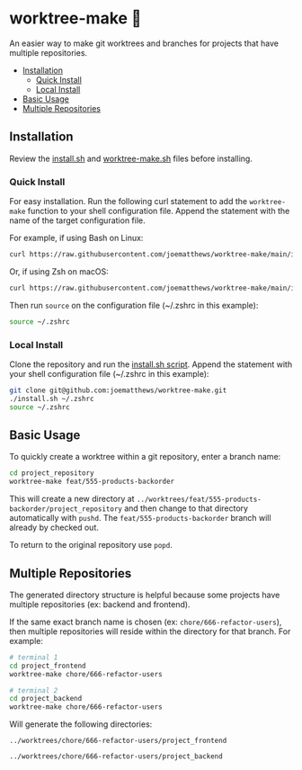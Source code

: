 # worktree-make 🐙

An easier way to make git worktrees and branches for projects that have multiple repositories.

- [Installation](#installation)
  - [Quick Install](#quick-install)
  - [Local Install](#local-install)
- [Basic Usage](#basic-usage)
- [Multiple Repositories](#multiple-repositories)

## Installation

Review the [install.sh](install.sh) and [worktree-make.sh](worktree-make.sh) files before installing.

### Quick Install

For easy installation. Run the following curl statement to add the `worktree-make` function to your shell configuration file. Append the statement with the name of the target configuration file.

For example, if using Bash on Linux:

```sh
curl https://raw.githubusercontent.com/joematthews/worktree-make/main/install.sh | bash -s -- ~/.bashrc
```

Or, if using Zsh on macOS:

```sh
curl https://raw.githubusercontent.com/joematthews/worktree-make/main/install.sh | bash -s -- ~/.zshrc
```

Then run `source` on the configuration file (~/.zshrc in this example):

```sh
source ~/.zshrc
```

### Local Install

Clone the repository and run the [install.sh script](install.sh). Append the statement with your shell configuration file (~/.zshrc in this example):

```sh
git clone git@github.com:joematthews/worktree-make.git
./install.sh ~/.zshrc
source ~/.zshrc
```

## Basic Usage

To quickly create a worktree within a git repository, enter a branch name:

```sh
cd project_repository
worktree-make feat/555-products-backorder
```

This will create a new directory at `../worktrees/feat/555-products-backorder/project_repository` and then change to that directory automatically with `pushd`. The `feat/555-products-backorder` branch will already by checked out.

To return to the original repository use `popd`.

## Multiple Repositories

The generated directory structure is helpful because some projects have multiple repositories (ex: backend and frontend).

If the same exact branch name is chosen (ex: `chore/666-refactor-users`), then multiple repositories will reside within the directory for that branch. For example:

```sh
# terminal 1
cd project_frontend
worktree-make chore/666-refactor-users

# terminal 2
cd project_backend
worktree-make chore/666-refactor-users
```

Will generate the following directories:

```
../worktrees/chore/666-refactor-users/project_frontend

../worktrees/chore/666-refactor-users/project_backend
```
